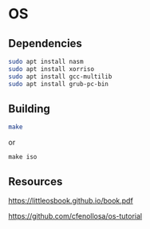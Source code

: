 # OS

## Dependencies
```bash
sudo apt install nasm
sudo apt install xorriso
sudo apt install gcc-multilib
sudo apt install grub-pc-bin
```

## Building
```bash
make
```
or
```
make iso
```

## Resources
https://littleosbook.github.io/book.pdf

https://github.com/cfenollosa/os-tutorial
